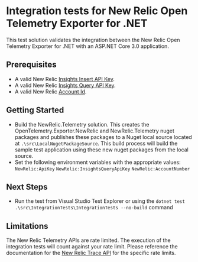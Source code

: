 # Integration tests for New Relic Open Telemetry Exporter for .NET

This test solution validates the integration between the New Relic Open Telemetry Exporter for .NET with an ASP.NET Core 3.0 application.

## Prerequisites
* A valid New Relic <a target="_blank" href="https://docs.newrelic.com/docs/insights/insights-data-sources/custom-data/introduction-event-api#register">Insights Insert API Key</a>.
* A valid New Relic <a target="_blank" href="https://docs.newrelic.com/docs/insights/insights-api/get-data/query-insights-event-data-api#register">Insights Query API Key</a>.
* A valid New Relic <a target="_blank" href="https://docs.newrelic.com/docs/accounts/install-new-relic/account-setup/account-id#finding">Account Id</a>.

## Getting Started
* Build the NewRelic.Telemetry solution. This creates the OpenTelemetry.Exporter.NewRelic and NewRelic.Telemetry nuget packages and  publishes these packages to a Nuget local source located at `.\src\LocalNugetPackageSource`. This build process will build the sample test application using these new nuget packages from the local source.
* Set the following environment variables with the appropriate values:
	`NewRelic:ApiKey`
	`NewRelic:InsightsQueryApiKey`
	`NewRelic:AccountNumber`

## Next Steps
* Run the test from Visual Studio Test Explorer or using the `dotnet test .\src\IntegrationTests\IntegrationTests --no-build` command


## Limitations
The New Relic Telemetry APIs are rate limited. The execution of the integration tests will count against your rate limit. Please reference the documentation for the [New Relic Trace API](https://docs.newrelic.com/docs/understand-dependencies/distributed-tracing/trace-api/trace-api-general-requirements-limits) for the specific rate limits.


